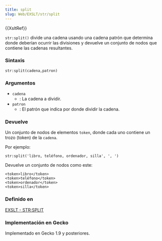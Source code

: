 ```yaml
---
title: split
slug: Web/EXSLT/str/split
---
```


{{XsltRef}}

`str:split()` divide una cadena usando una cadena patrón que determina donde deberían ocurrir las divisiones y devuelve un conjunto de nodos que contiene las cadenas resultantes.

### Sintaxis

```
str:split(cadena,patron)
```

### Argumentos

- `cadena`
  - : La cadena a dividir.
- `patron`
  - : El patrón que indica por donde dividir la cadena.

### Devuelve

Un conjunto de nodos de elementos `token`, donde cada uno contiene un trozo (token) de la `cadena`.

Por ejemplo:

```
str:split('libro, teléfono, ordenador, silla', ', ')
```

Devuelve un conjunto de nodos como este:

```
<token>libro</token>
<token>teléfono</token>
<token>ordenador</token>
<token>silla</token>
```

### Definido en

[EXSLT - STR:SPLIT](http://www.exslt.org/str/functions/split/index.html)

### Implementación en Gecko

Implementado en Gecko 1.9 y posteriores.
